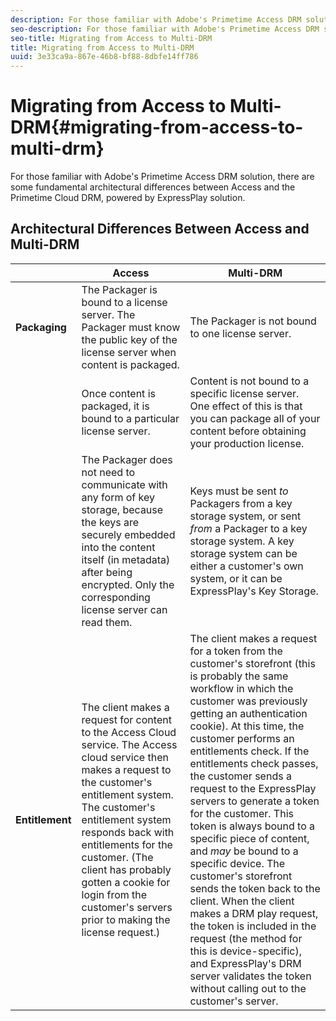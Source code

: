 ```yaml
---
description: For those familiar with Adobe's Primetime Access DRM solution, there are some fundamental architectural differences between Access and the Primetime Cloud DRM, powered by ExpressPlay solution.
seo-description: For those familiar with Adobe's Primetime Access DRM solution, there are some fundamental architectural differences between Access and the Primetime Cloud DRM, powered by ExpressPlay solution.
seo-title: Migrating from Access to Multi-DRM
title: Migrating from Access to Multi-DRM
uuid: 3e33ca9a-867e-46b8-bf88-8dbfe14ff786
---
```


# Migrating from Access to Multi-DRM{#migrating-from-access-to-multi-drm}

For those familiar with Adobe's Primetime Access DRM solution, there are some fundamental architectural differences between Access and the Primetime Cloud DRM, powered by ExpressPlay solution.

## Architectural Differences Between Access and Multi-DRM

|  | Access | Multi-DRM |
|---|---|---|
| **Packaging** | The Packager is bound to a license server. The Packager must know the public key of the license server when content is packaged. | The Packager is not bound to one license server. |
|  | Once content is packaged, it is bound to a particular license server. | Content is not bound to a specific license server. One effect of this is that you can package all of your content before obtaining your production license.  |
|  | The Packager does not need to communicate with any form of key storage, because the keys are securely embedded into the content itself (in metadata) after being encrypted. Only the corresponding license server can read them.  |Keys must be sent *to* Packagers from a key storage system, or sent *from* a Packager to a key storage system. A key storage system can be either a customer's own system, or it can be ExpressPlay's Key Storage. |
| **Entitlement** | The client makes a request for content to the Access Cloud service. The Access cloud service then makes a request to the customer's entitlement system. The customer's entitlement system responds back with entitlements for the customer. (The client has probably gotten a cookie for login from the customer's servers prior to making the license request.) |The client makes a request for a token from the customer's storefront (this is probably the same workflow in which the customer was previously getting an authentication cookie). At this time, the customer performs an entitlements check. If the entitlements check passes, the customer sends a request to the ExpressPlay servers to generate a token for the customer. This token is always bound to a specific piece of content, and *may* be bound to a specific device. The customer's storefront sends the token back to the client. When the client makes a DRM play request, the token is included in the request (the method for this is device-specific), and ExpressPlay's DRM server validates the token without calling out to the customer's server. |

